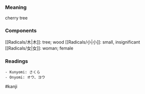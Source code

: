### Meaning

cherry tree

### Components

[[Radicals/木|木]]: tree; wood [[Radicals/小|小]]: small, insignificant [[Radicals/女|女]]: woman; female

### Readings

```
- Kunyomi: さくら
- Onyomi: オウ、ヨウ
```

#kanji